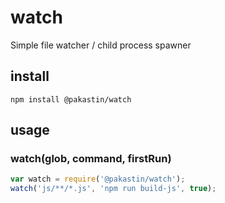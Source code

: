 # watch
Simple file watcher / child process spawner

## install
```
npm install @pakastin/watch
```

## usage
### watch(glob, command, firstRun)

```js
var watch = require('@pakastin/watch');
watch('js/**/*.js', 'npm run build-js', true);
```
